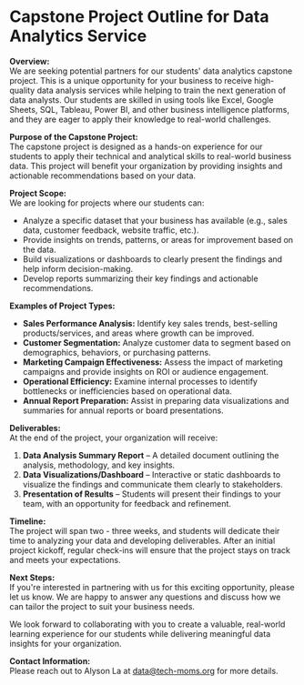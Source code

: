 # Capstone Project Outline for Data Analytics Service

**Overview:**  
We are seeking potential partners for our students' data analytics capstone project. This is a unique opportunity for your business to receive high-quality data analysis services while helping to train the next generation of data analysts. Our students are skilled in using tools like Excel, Google Sheets, SQL, Tableau, Power BI, and other business intelligence platforms, and they are eager to apply their knowledge to real-world challenges.

**Purpose of the Capstone Project:**  
The capstone project is designed as a hands-on experience for our students to apply their technical and analytical skills to real-world business data. This project will benefit your organization by providing insights and actionable recommendations based on your data.

**Project Scope:**  
We are looking for projects where our students can:

- Analyze a specific dataset that your business has available (e.g., sales data, customer feedback, website traffic, etc.).
- Provide insights on trends, patterns, or areas for improvement based on the data.
- Build visualizations or dashboards to clearly present the findings and help inform decision-making.
- Develop reports summarizing their key findings and actionable recommendations.

**Examples of Project Types:**

- **Sales Performance Analysis:** Identify key sales trends, best-selling products/services, and areas where growth can be improved.
- **Customer Segmentation:** Analyze customer data to segment based on demographics, behaviors, or purchasing patterns.
- **Marketing Campaign Effectiveness:** Assess the impact of marketing campaigns and provide insights on ROI or audience engagement.
- **Operational Efficiency:** Examine internal processes to identify bottlenecks or inefficiencies based on operational data.
- **Annual Report Preparation:** Assist in preparing data visualizations and summaries for annual reports or board presentations.

**Deliverables:**  
At the end of the project, your organization will receive:

1. **Data Analysis Summary Report** – A detailed document outlining the analysis, methodology, and key insights.
2. **Data Visualizations/Dashboard** – Interactive or static dashboards to visualize the findings and communicate them clearly to stakeholders.
3. **Presentation of Results** – Students will present their findings to your team, with an opportunity for feedback and refinement.

**Timeline:**  
The project will span two - three weeks, and students will dedicate their time to analyzing your data and developing deliverables. After an initial project kickoff, regular check-ins will ensure that the project stays on track and meets your expectations.

**Next Steps:**  
If you're interested in partnering with us for this exciting opportunity, please let us know. We are happy to answer any questions and discuss how we can tailor the project to suit your business needs.

We look forward to collaborating with you to create a valuable, real-world learning experience for our students while delivering meaningful data insights for your organization.

**Contact Information:**  
Please reach out to Alyson La at data@tech-moms.org for more details.
